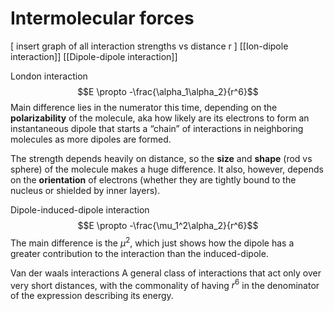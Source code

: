 # Intermolecular forces
[ insert graph of all interaction strengths vs distance r ]
[[Ion-dipole interaction]]
[[Dipole-dipole interaction]]

London interaction
$$E \propto -\frac{\alpha_1\alpha_2}{r^6}$$
Main difference lies in the numerator this time, depending on the **polarizability** of the molecule, aka how likely are its electrons to form an instantaneous dipole that starts a “chain” of interactions in neighboring molecules as more dipoles are formed.

The strength depends heavily on distance, so the **size** and **shape** (rod vs sphere) of the molecule makes a huge difference. It also, however, depends on the **orientation** of electrons (whether they are tightly bound to the nucleus or shielded by inner layers).

Dipole-induced-dipole interaction
$$E \propto -\frac{\mu_1^2\alpha_2}{r^6}$$
The main difference is the $\mu^2$, which just shows how the dipole has a greater contribution to the interaction than the induced-dipole.

Van der waals interactions
A general class of interactions that act only over very short distances, with the commonality of having $r^6$ in the denominator of the expression describing its energy.